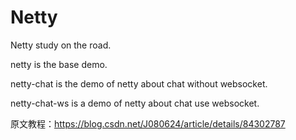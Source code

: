 # Netty
Netty study on the road.

netty is the base demo.

netty-chat is the demo of netty about chat without websocket.

netty-chat-ws is a demo of netty about chat use websocket.


原文教程：https://blog.csdn.net/J080624/article/details/84302787